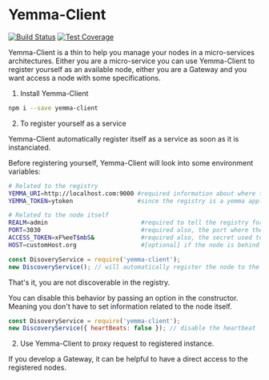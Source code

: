 # Yemma-Client

[![Build Status](https://travis-ci.org/Digipolitan/yemma-discovery.svg?branch=master)](https://travis-ci.org/Digipolitan/yemma-discovery)
[![Test Coverage](https://codeclimate.com/github/Digipolitan/yemma-discovery/badges/coverage.svg)](https://codeclimate.com/github/Digipolitan/yemma-discovery/coverage)



Yemma-Client is a thin to help you manage your nodes in a micro-services architectures.
Either you are a micro-service you can use Yemma-Client to register yourself as an available node, either you are a Gateway and you want access a node with some specifications.

1. Install Yemma-Client

```bash
npm i --save yemma-client
```

2. To register yourself as a service

Yemma-Client automatically register itself as a service as soon as it is instanciated.

Before registering yourself, Yemma-Client will look into some environment variables:

```bash
# Related to the registry
YEMMA_URI=http://localhost.com:9000 #required information about where the registry is hosted
YEMMA_TOKEN=ytoken                  #since the registry is a yemma application it will verify each request with a token (set during yemma configuration)

# Related to the node itself
REALM=admin                          #required to tell the registry for which part of the business the node is responsible
PORT=3030                            #required also, the port where the node is listening
ACCESS_TOKEN=xF%eeT$mbS&             #required also, the secret used to ensure only trusted issuer can make requests
HOST=customHost.org                  #[optional] if the node is behind a proxy, you can set a host, if not, the registry will try to resolve the node'ip address during registration.
```


```javascript
const DisoveryService = require('yemma-client');
new DiscoveryService(); // will automatically register the node to the registry
```

That's it, you are not discoverable in the registry.

You can disable this behavior by passing an option in the constructor.
Meaning you don't have to set information related to the node itself.
```javascript
const DisoveryService = require('yemma-client');
new DiscoveryService({ heartBeats: false }); // disable the heartbeat
```


2. Use Yemma-Client to proxy request to registered instance.

If you develop a Gateway, it can be helpful to have a direct access to the registered nodes.


